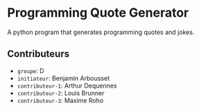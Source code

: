 # Programming Quote Generator

A python program that generates programming quotes and jokes.

## Contributeurs
- `groupe`: D
- `initiateur`: Benjamin Arbousset
- `contributeur-1`: Arthur Dequennes
- `contributeur-2`: Louis Brunner
- `contributeur-3`: Maxime Roho
